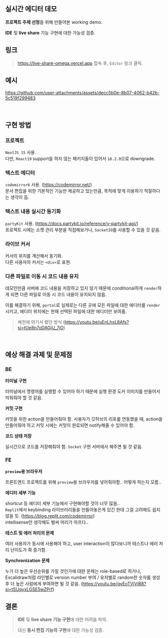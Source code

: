 ## 실시간 에디터 데모

**프로젝트 주제 선정**을 위해 만들어본 working demo.

**IDE** 및 **live share** 기능 구현에 대한 가능성 검증.

## 링크

> https://live-share-omega.vercel.app 접속 후, `Editor` 링크 클릭.

## 예시

https://github.com/user-attachments/assets/decc5b0e-8b07-4062-b42b-5c519f299483

<br>

## 구현 방법

### 프로젝트
`NextJS 15` 사용. <br>
다만, `React19` support을 하지 않는 패키지들이 있어서 `18.2.0`으로 downgrade.

### 텍스트 에디터
`codemirror6` 사용. (https://codemirror.net/) <br>
문서 편집을 위한 기본적인 기능만 제공하고 있는만큼, 목적에 맞게 이용하기 적절하다는 생각이 듬.

### 텍스트 내용 실시간 동기화
`partyKit` 사용. (https://docs.partykit.io/reference/y-partykit-api/) <br>
프로젝트 시에는 소켓 관리 부분을 직접해보거나, `SocketIO`를 사용할 수 있을 것 같음.

### 라이브 커서
커서의 위치를 계산해서 동기화. <br>
다른 사용자의 커서는 `<div>`로 표현.

### 다른 파일로 이동 시 코드 내용 유지
데모인만큼 서버에 코드 내용을 저장하고 있지 않기 때문에 conditional하게 `render`하게 되면 
다른 파일로 이동 시 코드 내용이 유지되지 않음. 

이를 해결하기 위해, `portal`로 실제로는 다른 곳에 모든 파일에 대한 에디터를 `render` 시키고, 
에디터 위치에는 현재 선택된 파일에 대한 에디터만 보여줌. 
> 예전에 여기서 봤던 방식 (https://youtu.be/uEnLhxL8Afs?si=tUe8n7oDAGjU_7jO)

<br>

## 예상 해결 과제 및 문제점
### BE

**터미널 구현**

터미널에서 명령어를 실행할 수 있어야 하기 때문에 실행 환경 도커 이미지를 만들어서 띄워줘야 할 것 같음. 

**커밋 구현**

커밋을 위한 action을 만들어줘야 함. 
사용자가 깃허브의 리포를 연동했을 때, action을 만들어줘야 하고 커밋 시에는 커밋이 완료되면 notify해줄 수 있어야 함.

**코드 상태 저장**

실시간으로 코드를 저장해줘야 함. `Socket` 구현 서버에서 해주면 될 것 같음. 

### FE

**`preview`용 브라우저**

프론트엔드 프로젝트를 위해 `preview`용 브라우저를 넣어줘야함.. 어떻게 하는지 모름..

**에디터 세부 기능**

shortcut 등 에디터 세부 기능에서 구현해야할 것이 너무 많음.. <br>
`Replit`에서 keybinding 라이브러리들을 만들어놓은게 있긴 한데 그걸 고려해도 쉽지 않을 듯. (https://blog.replit.com/codemirror) <br>
intellisense만 생각해도 벌써 머리가 아프다..

**테스트 및 에러 처리의 문제**

여러 사용자가 동시에 사용해야 하고, user interaction이 많다보니까 테스트나 에러 처리 난이도가 확 증가함.

**Synchronization 문제**

누가 더 높은 우선순위를 가질 것인가에 대한 문제는 role-based로 하거나,
Excalidraw처럼 라인별로 version number 부여 / 유저별로 random한 숫자를 생성 후 더 높은 사람에게 부여하면 될 것 같음. (https://youtu.be/gvEoTVjVjB8?si=tSUqyxLGSE5wZPrf)

## 결론
> **IDE** 및 **live share 기능 구현**에 대한 어려움 파악.
> 
> 대신 **동시 편집 기능의 구현**에 대한 가능성 검증.
